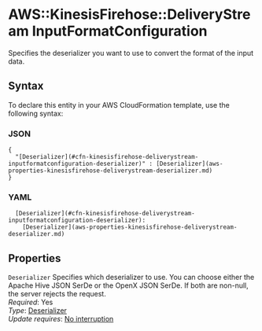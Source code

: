 # AWS::KinesisFirehose::DeliveryStream InputFormatConfiguration<a name="aws-properties-kinesisfirehose-deliverystream-inputformatconfiguration"></a>

Specifies the deserializer you want to use to convert the format of the input data\.

## Syntax<a name="aws-properties-kinesisfirehose-deliverystream-inputformatconfiguration-syntax"></a>

To declare this entity in your AWS CloudFormation template, use the following syntax:

### JSON<a name="aws-properties-kinesisfirehose-deliverystream-inputformatconfiguration-syntax.json"></a>

```
{
  "[Deserializer](#cfn-kinesisfirehose-deliverystream-inputformatconfiguration-deserializer)" : [Deserializer](aws-properties-kinesisfirehose-deliverystream-deserializer.md)
}
```

### YAML<a name="aws-properties-kinesisfirehose-deliverystream-inputformatconfiguration-syntax.yaml"></a>

```
  [Deserializer](#cfn-kinesisfirehose-deliverystream-inputformatconfiguration-deserializer): 
    [Deserializer](aws-properties-kinesisfirehose-deliverystream-deserializer.md)
```

## Properties<a name="aws-properties-kinesisfirehose-deliverystream-inputformatconfiguration-properties"></a>

`Deserializer`  <a name="cfn-kinesisfirehose-deliverystream-inputformatconfiguration-deserializer"></a>
Specifies which deserializer to use\. You can choose either the Apache Hive JSON SerDe or the OpenX JSON SerDe\. If both are non\-null, the server rejects the request\.  
*Required*: Yes  
*Type*: [Deserializer](aws-properties-kinesisfirehose-deliverystream-deserializer.md)  
*Update requires*: [No interruption](https://docs.aws.amazon.com/AWSCloudFormation/latest/UserGuide/using-cfn-updating-stacks-update-behaviors.html#update-no-interrupt)